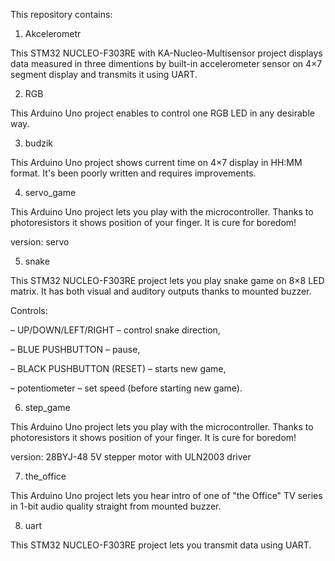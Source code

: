 This repository contains:

1. Akcelerometr

This STM32 NUCLEO-F303RE with KA-Nucleo-Multisensor project displays data measured in three dimentions by built-in accelerometer sensor
on 4×7 segment display and transmits it using UART.


2. RGB

This Arduino Uno project enables to control one RGB LED in any desirable way.


3. budzik

This Arduino Uno project shows current time on 4×7 display in HH:MM format.
It's been poorly written and requires improvements.


4. servo_game

This Arduino Uno project lets you play with the microcontroller. Thanks to photoresistors it shows position of your finger. It is cure for boredom!

version: servo


5. snake

This STM32 NUCLEO-F303RE project lets you play snake game on 8×8 LED matrix.
It has both visual and auditory outputs thanks to mounted buzzer.

Controls:

– UP/DOWN/LEFT/RIGHT – control snake direction,

– BLUE PUSHBUTTON – pause,

– BLACK PUSHBUTTON (RESET) – starts new game,

– potentiometer – set speed (before starting new game).


6. step_game

This Arduino Uno project lets you play with the microcontroller. Thanks to photoresistors it shows position of your finger. It is cure for boredom!

version: 28BYJ-48 5V stepper motor with ULN2003 driver


7. the_office

This Arduino Uno project lets you hear intro of one of "the Office" TV series in 1-bit audio quality straight from mounted buzzer.


8. uart

This STM32 NUCLEO-F303RE project lets you transmit data using UART.
